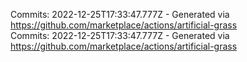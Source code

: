 Commits: 2022-12-25T17:33:47.777Z - Generated via https://github.com/marketplace/actions/artificial-grass
<br>
Commits: 2022-12-25T17:33:47.777Z - Generated via https://github.com/marketplace/actions/artificial-grass
<br>

